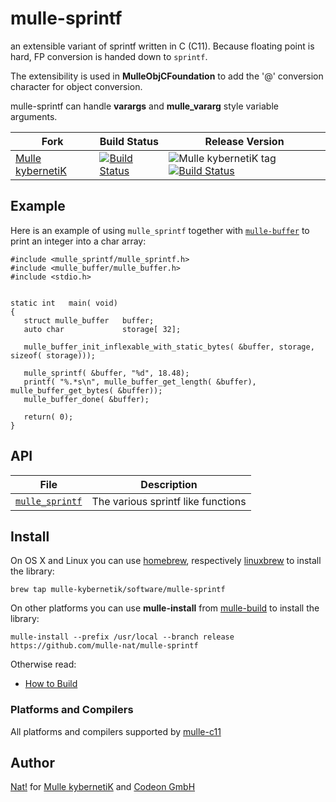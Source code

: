 # mulle-sprintf

an extensible variant of sprintf written in C (C11). Because floating point is
hard, FP conversion is handed down to `sprintf`.

The extensibility is used in **MulleObjCFoundation** to add the '@' conversion
character for object conversion.

mulle-sprintf can handle **varargs** and **mulle_vararg** style variable
arguments.

Fork      |  Build Status | Release Version
----------|---------------|-----------------------------------
[Mulle kybernetiK](//github.com/mulle-nat/mulle-sprintf) | [![Build Status](https://travis-ci.org/mulle-nat/mulle-sprintf.svg?branch=release)](https://travis-ci.org/mulle-nat/mulle-sprintf) | ![Mulle kybernetiK tag](https://img.shields.io/github/tag/mulle-nat/mulle-sprintf.svg) [![Build Status](https://travis-ci.org/mulle-nat/mulle-sprintf.svg?branch=release)](https://travis-ci.org/mulle-nat/mulle-sprintf)

## Example


Here is an example of using `mulle_sprintf` together with [`mulle-buffer`](//github.com/mulle-nat/mulle-buffer) to print an integer into a char array:

```
#include <mulle_sprintf/mulle_sprintf.h>
#include <mulle_buffer/mulle_buffer.h>
#include <stdio.h>


static int   main( void)
{
   struct mulle_buffer   buffer;
   auto char             storage[ 32];

   mulle_buffer_init_inflexable_with_static_bytes( &buffer, storage, sizeof( storage)));

   mulle_sprintf( &buffer, "%d", 18.48);
   printf( "%.*s\n", mulle_buffer_get_length( &buffer), mulle_buffer_get_bytes( &buffer));
   mulle_buffer_done( &buffer);

   return( 0);
}
```


## API

File                                  | Description
------------------------------------- | -------------------------------------
[`mulle_sprintf`](dox/API_SPRINTF.md) | The various sprintf like functions


## Install

On OS X and Linux you can use [homebrew](//brew.sh), respectively
[linuxbrew](//linuxbrew.sh) to install the library:

```
brew tap mulle-kybernetik/software/mulle-sprintf
```

On other platforms you can use **mulle-install** from
[mulle-build](//github.com/mulle-nat/mulle-build) to install the library:

```
mulle-install --prefix /usr/local --branch release https://github.com/mulle-nat/mulle-sprintf
```

Otherwise read:

* [How to Build](dox/BUILD.md)


### Platforms and Compilers

All platforms and compilers supported by
[mulle-c11](//www.mulle-kybernetik.com/software/git/mulle-c11/)

## Author

[Nat!](//www.mulle-kybernetik.com/weblog) for
[Mulle kybernetiK](//www.mulle-kybernetik.com) and
[Codeon GmbH](//www.codeon.de)
